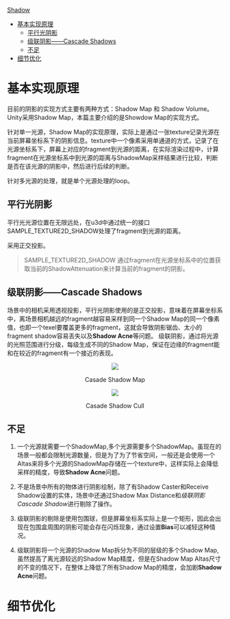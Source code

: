 [Shadow](#shadow)
- [基本实现原理](#基本实现原理)
    - [平行光阴影](#平行光阴影)
    - [级联阴影——Cascade Shadows](#级联阴影cascade-shadows)
    - [不足](#不足)
- [细节优化](#细节优化)

# 基本实现原理
目前的阴影的实现方式主要有两种方式：Shadow Map 和 Shadow Volume。Unity采用Shadow Map，本篇主要介绍的是Showdow Map的实现方式。

针对单一光源，Shadow Map的实现原理，实际上是通过一张texture记录光源在当前屏幕坐标系下的阴影信息。texture中一个像素采用单通道的方式，记录了在光源坐标系下，屏幕上对应的fragment到光源的距离，在实际渲染过程中，计算fragment在光源坐标系中到光源的距离与ShadowMap采样结果进行比较，判断是否在该光源的阴影中，然后进行后续的判断。

针对多光源的处理，就是单个光源处理的loop。
## 平行光阴影
平行光光源位置在无限远处，在u3d中通过统一的接口SAMPLE_TEXTURE2D_SHADOW处理了fragment到光源的距离。

采用正交投影。
>SAMPLE_TEXTURE2D_SHADOW 通过fragment在光源坐标系中的位置获取当前的ShadowAttenuation来计算当前的fragment的阴影。
        
## 级联阴影——Cascade Shadows
场景中的相机采用透视投影，平行光阴影使用的是正交投影，意味着在屏幕坐标系中，离场景相机越远的fragment越容易采样到同一个Shadow Map的同一个像素值，也即一个texel要覆盖更多的fragment，这就会导致阴影锯齿、太小的fragment shadow容易丢失以及**Shadow Acne**等问题。
级联阴影，通过将光源的光照范围进行分级，每级生成不同的Shadow Map，保证在边缘的fragment能和在较近的fragment有一个接近的表现。

<div align=center>

![][CasadeShadowMap]

Casade Shadow Map

![][CasadeShadowsCull]

Casade Shadow Cull
</div>

## 不足
1. 一个光源就需要一个ShadowMap,多个光源需要多个ShadowMap。虽现在的场景一般都会限制光源数量，但是为了为了节省空间，一般还是会使用一个Altas来将多个光源的ShadowMap存储在一个texture中，这样实际上会降低采样的精度，导致**Shadow Acne**问题。

2. 不是场景中所有的物体进行阴影绘制，除了有Shadow Caster和Receive Shadow设置的实体，场景中还通过Shadow Max Distance和*级联阴影Cascade Shadow*进行剔除了操作。

3. 级联阴影的剔除是使用包围球，但是屏幕坐标系实际上是一个矩形，因此会出现在包围盒周围的阴影可能会存在闪烁现象，通过设置**Bias**可以减轻这种情况。

4. 级联阴影将一个光源的Shadow Map拆分为不同的层级的多个Shadow Map,虽然提高了离光源较远的Shadow Map精度，但是在Shadow Map Altas尺寸的不变的情况下，在整体上降低了所有Shadow Map的精度，会加剧**Shadow Acne**问题。
        
# 细节优化


[CasadeShadowsCull]: ./culling-spheres.png
[CasadeShadowMap]: ./one-light-four-cascades.png